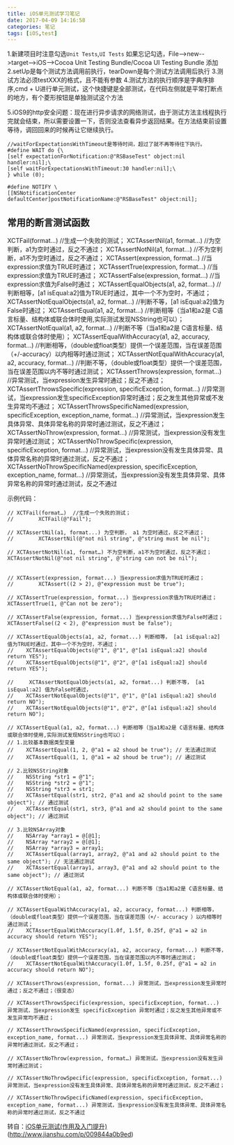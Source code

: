 ```yaml
---
title: iOS单元测试学习笔记
date: 2017-04-09 14:16:58
categories: 笔记
tags: [iOS,test]
---
```


1.新建项目时注意勾选`Unit Tests`,`UI Tests`
如果忘记勾选，File-->new-->target-->iOS-->Cocoa Unit Testing Bundle/Cocoa UI Testing Bundle 添加
2.setUp是每个测试方法调用前执行，tearDown是每个测试方法调用后执行
3.测试方法必须testXXX的格式，且不能有参数
4.测试方法的执行顺序是字典序排序,cmd + U进行单元测试，这个快捷键是全部测试，在代码左侧就是平常打断点的地方，有个菱形按钮是单独测试这个方法
<!--more-->
5.iOS9的http安全问题：现在进行异步请求的网络测试，由于测试方法主线程执行完就会结束，所以需要设置一下，否则没法查看异步返回结果。在方法结束前设置等待，调回回来的时候再让它继续执行。
```
//waitForExpectationsWithTimeout是等待时间，超过了就不再等待往下执行。
#define WAIT do {\
[self expectationForNotification:@"RSBaseTest" object:nil handler:nil];\
[self waitForExpectationsWithTimeout:30 handler:nil];\
} while (0);

#define NOTIFY \
[[NSNotificationCenter defaultCenter]postNotificationName:@"RSBaseTest" object:nil];
```

## 常用的断言测试函数
XCTFail(format…)  //生成一个失败的测试；
XCTAssertNil(a1, format...)  //为空判断，a1为空时通过，反之不通过；
XCTAssertNotNil(a1, format…) //不为空判断，a1不为空时通过，反之不通过；
XCTAssert(expression, format...) //当expression求值为TRUE时通过；
XCTAssertTrue(expression, format...) //当expression求值为TRUE时通过；
XCTAssertFalse(expression, format...)  //当expression求值为False时通过；
XCTAssertEqualObjects(a1, a2, format...)  //判断相等，[a1 isEqual:a2]值为TRUE时通过，其中一个不为空时，不通过；
XCTAssertNotEqualObjects(a1, a2, format...)  //判断不等，[a1 isEqual:a2]值为False时通过；
XCTAssertEqual(a1, a2, format...)  //判断相等（当a1和a2是 C语言标量、结构体或联合体时使用,实际测试发现NSString也可以）；
XCTAssertNotEqual(a1, a2, format...)  //判断不等（当a1和a2是 C语言标量、结构体或联合体时使用）；
XCTAssertEqualWithAccuracy(a1, a2, accuracy, format...)  //判断相等，（double或float类型）提供一个误差范围，当在误差范围（+/-accuracy）以内相等时通过测试；
XCTAssertNotEqualWithAccuracy(a1, a2, accuracy, format...)   //判断不等，（double或float类型）提供一个误差范围，当在误差范围以内不等时通过测试；
XCTAssertThrows(expression, format...)  //异常测试，当expression发生异常时通过；反之不通过；
XCTAssertThrowsSpecific(expression, specificException, format...)  //异常测试，当expression发生specificException异常时通过；反之发生其他异常或不发生异常均不通过；
XCTAssertThrowsSpecificNamed(expression, specificException, exception_name, format...)  //异常测试，当expression发生具体异常、具体异常名称的异常时通过测试，反之不通过；
XCTAssertNoThrow(expression, format…)  //异常测试，当expression没有发生异常时通过测试；
XCTAssertNoThrowSpecific(expression, specificException, format...)  //异常测试，当expression没有发生具体异常、具体异常名称的异常时通过测试，反之不通过；
XCTAssertNoThrowSpecificNamed(expression, specificException, exception_name, format...)  //异常测试，当expression没有发生具体异常、具体异常名称的异常时通过测试，反之不通过

示例代码：
```
// XCTFail(format…)  //生成一个失败的测试；
//        XCTFail(@"Fail");

// XCTAssertNil(a1, format...) 为空判断， a1 为空时通过，反之不通过；
//        XCTAssertNil(@"not nil string", @"string must be nil");

// XCTAssertNotNil(a1, format…) 不为空判断，a1不为空时通过，反之不通过；
XCTAssertNotNil(@"not nil string", @"string can not be nil");


// XCTAssert(expression, format...) 当expression求值为TRUE时通过；
//        XCTAssert((2 > 2), @"expression must be true");

// XCTAssertTrue(expression, format...) 当expression求值为TRUE时通过；
XCTAssertTrue(1, @"Can not be zero");

// XCTAssertFalse(expression, format...) 当expression求值为False时通过；
XCTAssertFalse((2 < 2), @"expression must be false");

// XCTAssertEqualObjects(a1, a2, format...) 判断相等， [a1 isEqual:a2] 值为TRUE时通过，其中一个不为空时，不通过；
//    XCTAssertEqualObjects(@"1", @"1", @"[a1 isEqual:a2] should return YES");
//    XCTAssertEqualObjects(@"1", @"2", @"[a1 isEqual:a2] should return YES");

//     XCTAssertNotEqualObjects(a1, a2, format...) 判断不等， [a1 isEqual:a2] 值为False时通过，
//    XCTAssertNotEqualObjects(@"1", @"1", @"[a1 isEqual:a2] should return NO");
//    XCTAssertNotEqualObjects(@"1", @"2", @"[a1 isEqual:a2] should return NO");

// XCTAssertEqual(a1, a2, format...) 判断相等（当a1和a2是 C语言标量、结构体或联合体时使用,实际测试发现NSString也可以）；
// 1.比较基本数据类型变量
//    XCTAssertEqual(1, 2, @"a1 = a2 shoud be true"); // 无法通过测试
//    XCTAssertEqual(1, 1, @"a1 = a2 shoud be true"); // 通过测试

// 2.比较NSString对象
//    NSString *str1 = @"1";
//    NSString *str2 = @"1";
//    NSString *str3 = str1;
//    XCTAssertEqual(str1, str2, @"a1 and a2 should point to the same object"); // 通过测试
//    XCTAssertEqual(str1, str3, @"a1 and a2 should point to the same object"); // 通过测试

// 3.比较NSArray对象
//    NSArray *array1 = @[@1];
//    NSArray *array2 = @[@1];
//    NSArray *array3 = array1;
//    XCTAssertEqual(array1, array2, @"a1 and a2 should point to the same object"); // 无法通过测试
//    XCTAssertEqual(array1, array3, @"a1 and a2 should point to the same object"); // 通过测试

// XCTAssertNotEqual(a1, a2, format...) 判断不等（当a1和a2是 C语言标量、结构体或联合体时使用）；

// XCTAssertEqualWithAccuracy(a1, a2, accuracy, format...) 判断相等，（double或float类型）提供一个误差范围，当在误差范围（+/- accuracy ）以内相等时通过测试；
//    XCTAssertEqualWithAccuracy(1.0f, 1.5f, 0.25f, @"a1 = a2 in accuracy should return YES");

// XCTAssertNotEqualWithAccuracy(a1, a2, accuracy, format...) 判断不等，（double或float类型）提供一个误差范围，当在误差范围以内不等时通过测试；
//    XCTAssertNotEqualWithAccuracy(1.0f, 1.5f, 0.25f, @"a1 = a2 in accuracy should return NO");

// XCTAssertThrows(expression, format...) 异常测试，当expression发生异常时通过；反之不通过；（很变态）

// XCTAssertThrowsSpecific(expression, specificException, format...) 异常测试，当expression发生 specificException 异常时通过；反之发生其他异常或不发生异常均不通过；

// XCTAssertThrowsSpecificNamed(expression, specificException, exception_name, format...) 异常测试，当expression发生具体异常、具体异常名称的异常时通过测试，反之不通过；

// XCTAssertNoThrow(expression, format…) 异常测试，当expression没有发生异常时通过测试；

// XCTAssertNoThrowSpecific(expression, specificException, format...)异常测试，当expression没有发生具体异常、具体异常名称的异常时通过测试，反之不通过；

// XCTAssertNoThrowSpecificNamed(expression, specificException, exception_name, format...) 异常测试，当expression没有发生具体异常、具体异常名称的异常时通过测试，反之不通过
```

转自：[iOS单元测试(作用及入门提升)](http://www.jianshu.com/p/8bbec078cabe)
(http://www.jianshu.com/p/009844a0b9ed)
